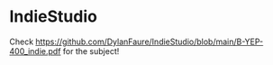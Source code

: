 # IndieStudio

Check https://github.com/DylanFaure/IndieStudio/blob/main/B-YEP-400_indie.pdf for the subject!

